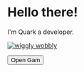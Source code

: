 # Hello there!
I'm Quark a developer.



[![wiggly wobbly](https://avatars.githubusercontent.com/u/160365698?v=4)](https://github.com/Quark42)
<html>
<head>
</head>
<body>
<button onclick="openGame()">Open Gam</button>
<script>
function openGame() {
var win = window.open()
var url = "https://example.com"
var iframe = win.document.createElement('iframe')
iframe.style.width = "100%";
iframe.style.height = "100%";
iframe.style.border = "none";
iframe.src = url
win.document.body.appendChild(iframe)
}
</script>
</body>
</html>
